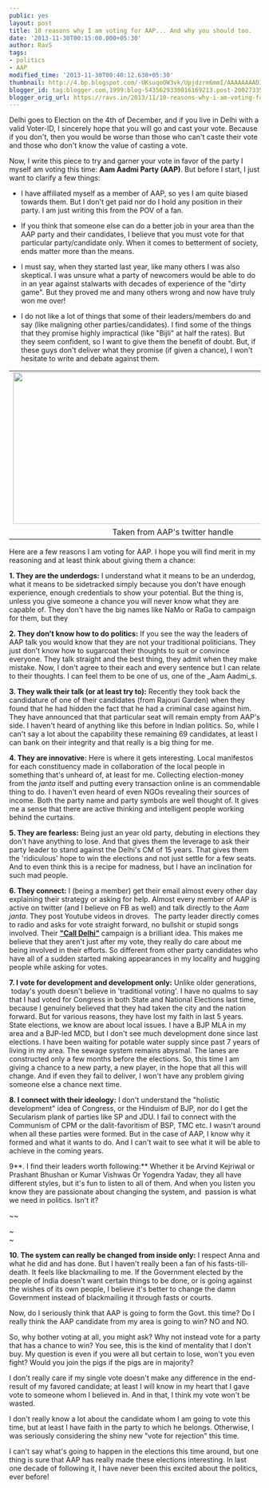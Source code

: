 ```yaml
---
public: yes
layout: post
title: 10 reasons why I am voting for AAP... And why you should too.
date: '2013-11-30T00:15:00.000+05:30'
author: RavS
tags: 
- politics 
- AAP
modified_time: '2013-11-30T00:40:12.638+05:30'
thumbnail: http://4.bp.blogspot.com/-UKsuqoOW3vk/Upjdzrm6mmI/AAAAAAAADIo/6RGXK03LEdQ/s72-c/BaPsJiaCUAEoM\_n.jpg 
blogger_id: tag:blogger.com,1999:blog-5435629330016169213.post-200273350485918976 
blogger_orig_url: https://ravs.in/2013/11/10-reasons-why-i-am-voting-for-aap-and.html
---
```


Delhi goes to Election on the 4th of December, and if you live in Delhi with a valid Voter-ID, I sincerely hope that you will go and cast your vote. Because if you don't, then you would be worse than those who can't caste their vote and those who don't know the value of casting a vote.

  

Now, I write this piece to try and garner your vote in favor of the party I myself am voting this time: **Aam Aadmi Party (AAP)**. But before I start, I just want to clarify a few things:

  

-   I have affiliated myself as a member of AAP, so yes I am quite biased towards them. But I don't get paid nor do I hold any position in their party. I am just writing this from the POV of a fan.

-   If you think that someone else can do a better job in your area than the AAP party and their candidates, I believe that you must vote for that particular party/candidate only. When it comes to betterment of society, ends matter more than the means.

-   I must say, when they started last year, like many others I was also skeptical. I was unsure what a party of newcomers would be able to do in an year against stalwarts with decades of experience of the "dirty game". But they proved me and many others wrong and now have truly won me over!

-   I do not like a lot of things that some of their leaders/members do and say (like maligning other parties/candidates). I find some of the things that they promise highly impractical (like "Bijli" at half the rates). But they seem confident, so I want to give them the benefit of doubt. But, if these guys don't deliver what they promise (if given a chance), I won't hesitate to write and debate against them. 

  

<table cellpadding="0" cellspacing="0" class="tr-caption-container" style="margin-left: auto; margin-right: auto; text-align: center;"><tbody><tr><td style="text-align: center;"><a href="http://4.bp.blogspot.com/-UKsuqoOW3vk/Upjdzrm6mmI/AAAAAAAADIo/6RGXK03LEdQ/s1600/BaPsJiaCUAEoM_n.jpg" imageanchor="1" style="margin-left: auto; margin-right: auto;"><img border="0" height="304" src="http://4.bp.blogspot.com/-UKsuqoOW3vk/Upjdzrm6mmI/AAAAAAAADIo/6RGXK03LEdQ/s1600/BaPsJiaCUAEoM_n.jpg" width="640"></a></td></tr><tr><td class="tr-caption" style="text-align: center;">Taken from AAP's twitter handle</td></tr></tbody></table>

  

Here are a few reasons I am voting for AAP. I hope you will find merit in my reasoning and at least think about giving them a chance:

  

**1\. They are the underdogs:** I understand what it means to be an underdog, what it means to be sidetracked simply because you don't have enough experience, enough credentials to show your potential. But the thing is, unless you give someone a chance you will never know what they are capable of. They don't have the big names like NaMo or RaGa to campaign for them, but they 

  

**2\. They don't know how to do politics:** If you see the way the leaders of AAP talk you would know that they are not your traditional politicians. They just don't know how to sugarcoat their thoughts to suit or convince everyone. They talk straight and the best thing, they admit when they make mistake. Now, I don't agree to their each and every sentence but I can relate to their thoughts. I can feel them to be one of us, one of the _Aam Aadmi_s.

  

**3\. They walk their talk (or at least try to):** Recently they took back the candidature of one of their candidates (from Rajouri Garden) when they found that he had hidden the fact that he had a criminal case against him. They have announced that that particular seat will remain empty from AAP's side. I haven't heard of anything like this before in Indian politics. So, while I can't say a lot about the capability these remaining 69 candidates, at least I can bank on their integrity and that really is a big thing for me.

  

**4\. They are innovative:** Here is where it gets interesting. Local manifestos for each constituency made in collaboration of the local people in something that's unheard of, at least for me. Collecting election-money from the _janta_ itself and putting every transaction online is an commendable thing to do. I haven't even heard of even NGOs revealing their sources of income. Both the party name and party symbols are well thought of. It gives me a sense that there are active thinking and intelligent people working behind the curtains. 

  

**5\. They are fearless:** Being just an year old party, debuting in elections they don't have anything to lose. And that gives them the leverage to ask their party leader to stand against the Delhi's CM of 15 years. That gives them the 'ridiculous' hope to win the elections and not just settle for a few seats. And to even think this is a recipe for madness, but I have an inclination for such mad people.

  

**6\. They connect:** I (being a member) get their email almost every other day explaining their strategy or asking for help. Almost every member of AAP is active on twitter (and I believe on FB as well) and talk directly to the _Aam janta_. They post Youtube videos in droves.  The party leader directly comes to radio and asks for vote straight forward, no bullshit or stupid songs involved. Their **["Call Delhi"](http://emc3.aamaadmiparty.org/)** campaign is a brilliant idea. This makes me believe that they aren't just after my vote, they really do care about me being involved in their efforts. So different from other party candidates who have all of a sudden started making appearances in my locality and hugging people while asking for votes. 

  

**7\. I vote for development and development only:** Unlike older generations,  today's youth doesn't believe in 'traditional voting'. I have no qualms to say that I had voted for Congress in both State and National Elections last time, because I genuinely believed that they had taken the city and the nation forward. But for various reasons, they have lost my faith in last 5 years. State elections, we know are about local issues. I have a BJP MLA in my area and a BJP-led MCD, but I don't see much development done since last elections. I have been waiting for potable water supply since past 7 years of living in my area. The sewage system remains abysmal. The lanes are constructed only a few months before the elections. So, this time I am giving a chance to a new party, a new player, in the hope that all this will change. And if even they fail to deliver, I won't have any problem giving someone else a chance next time.

  

**8\. I connect with their ideology:** I don't understand the "holistic development" idea of Congress, or the Hinduism of BJP, nor do I get the Secularism plank of parties like SP and JDU. I fail to connect with the Communism of CPM or the dalit-favoritism of BSP, TMC etc. I wasn't around when all these parties were formed. But in the case of AAP, I know why it formed and what it wants to do. And I can't wait to see what it will be able to achieve in the coming years.

  

9**. I find their leaders worth following:** Whether it be Arvind Kejriwal or Prashant Bhushan or Kumar Vishwas Or Yogendra Yadav, they all have different styles, but it's fun to listen to all of them. And when you listen you know they are passionate about changing the system, and  passion is what we need in politics. Isn't it?

  

  

~~

~  
~

**10\. The system can really be changed from inside only:** I respect Anna and what he did and has done. But I haven't really been a fan of his fasts-till-death. It feels like blackmailing to me. If the Government elected by the people of India doesn't want certain things to be done, or is going against the wishes of its own people, I believe it's better to change the damn Government instead of blackmailing it through fasts or courts.

  

Now, do I seriously think that AAP is going to form the Govt. this time? Do I really think the AAP candidate from my area is going to win? NO and NO.

  

So, why bother voting at all, you might ask? Why not instead vote for a party that has a chance to win? You see, this is the kind of mentality that I don't buy. My question is even if you were all but certain to lose, won't you even fight? Would you join the pigs if the pigs are in majority?

  

I don't really care if my single vote doesn't make any difference in the end-result of my favored candidate; at least I will know in my heart that I gave vote to someone whom I believed in. And in that, I think my vote won't be wasted. 

  

I don't really know a lot about the candidate whom I am going to vote this time, but at least I have faith in the party to which he belongs. Otherwise, I was seriously considering the shiny new "vote for rejection" this time.

  

I can't say what's going to happen in the elections this time around, but one thing is sure that AAP has really made these elections interesting. In last one decade of following it, I have never been this excited about the politics, ever before!
